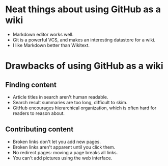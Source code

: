 # Neat things about using GitHub as a wiki
- Markdown editor works well.
- Git is a powerful VCS, and makes an interesting datastore for a wiki.
- I like Markdown better than Wikitext.

# Drawbacks of using GitHub as a wiki
## Finding content
- Article titles in search aren't human readable.
- Search result summaries are too long, difficult to skim.
- GitHub encourages hierarchical organization, which is often hard for readers to reason about.

## Contributing content
- Broken links don't let you add new pages.
- Broken links aren't apparent until you click them.
- No redirect pages: moving a page breaks all links.
- You can't add pictures using the web interface.
